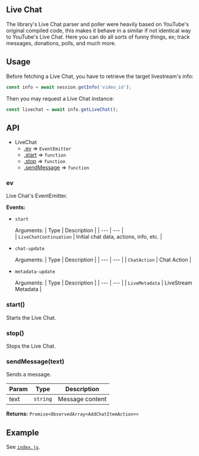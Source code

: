 ## Live Chat

The library's Live Chat parser and poller were heavily based on YouTube's original compiled code, this makes it behave in a similar if not identical way to YouTube's Live Chat. Here you can do all sorts of funny things, ex; track messages, donations, polls, and much more.

## Usage 

Before fetching a Live Chat, you have to retrieve the target livestream's info:

```js
const info = await session.getInfo('video_id');
```

Then you may request a Live Chat instance:
```js
const livechat = await info.getLiveChat();
```

## API

* LiveChat
  * [.ev](#ev) ⇒ `EventEmitter`
  * [.start](#start) ⇒ `function`
  * [.stop](#stop) ⇒ `function`
  * [.sendMessage](#sendmessage) ⇒ `function`

<a name="ev"></a>
### ev
Live Chat's EventEmitter.

**Events:**

- `start`
 
  Arguments:
  | Type | Description |
  | --- | --- |                                       
  | `LiveChatContinuation` | Initial chat data, actions, info, etc. |

- `chat-update`
 
  Arguments:
  | Type | Description |
  | --- | --- |
  | `ChatAction` | Chat Action |

- `metadata-update`
 
  Arguments:
  | Type | Description |
  | --- | --- |
  | `LiveMetadata` | LiveStream Metadata |

<a name="start"></a>
### start()
Starts the Live Chat.

<a name="stop"></a>
### stop()
Stops the Live Chat.

<a name="sendmessage"></a>
### sendMessage(text)
Sends a message.

| Param | Type | Description |
| --- | --- | --- |
| text | `string` | Message content |

**Returns:** `Promise<ObservedArray<AddChatItemAction>>`

## Example
See [`index.js`]('./index.js').
